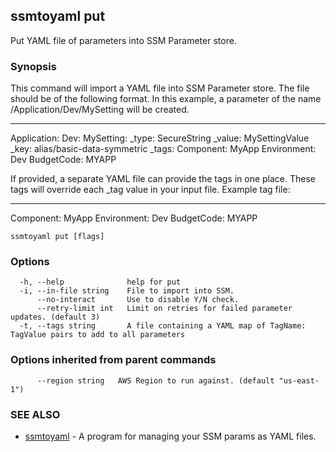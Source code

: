 ## ssmtoyaml put

Put YAML file of parameters into SSM Parameter store.

### Synopsis

This command will import a YAML file into SSM Parameter store. The file
should be of the following format. In this example, a parameter of the name
/Application/Dev/MySetting will be created.

---
Application:
  Dev:
    MySetting:
      _type: SecureString
      _value: MySettingValue
      _key: alias/basic-data-symmetric
      _tags:
        Component: MyApp
        Environment: Dev
        BudgetCode: MYAPP

If provided, a separate YAML file can provide the tags in one place. These tags
will override each _tag value in your input file.  Example tag file:

---
Component: MyApp
Environment: Dev
BudgetCode: MYAPP


```
ssmtoyaml put [flags]
```

### Options

```
  -h, --help              help for put
  -i, --in-file string    File to import into SSM.
      --no-interact       Use to disable Y/N check.
      --retry-limit int   Limit on retries for failed parameter updates. (default 3)
  -t, --tags string       A file containing a YAML map of TagName: TagValue pairs to add to all parameters
```

### Options inherited from parent commands

```
      --region string   AWS Region to run against. (default "us-east-1")
```

### SEE ALSO

* [ssmtoyaml](docs/ssmtoyaml.md)	 - A program for managing your SSM params as YAML files.

